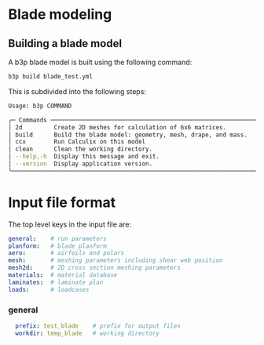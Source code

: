 # Blade modeling
## Building a blade model
A b3p blade model is built using the following command:
```bash 
b3p build blade_test.yml
```
This is subdivided into the following steps:
```bash
Usage: b3p COMMAND

╭─ Commands ───────────────────────────────────────────────────────────────────╮
│ 2d         Create 2D meshes for calculation of 6x6 matrices.                 │
│ build      Build the blade model: geometry, mesh, drape, and mass.           │
│ ccx        Run Calculix on this model                                        │
│ clean      Clean the working directory.                                      │
│ --help,-h  Display this message and exit.                                    │
│ --version  Display application version.                                      │
╰──────────────────────────────────────────────────────────────────────────────╯
```





# Input file format
The top level keys in the input file are:
```yaml
general:    # run parameters
planform:   # blade planform
aero:       # airfoils and polars
mesh:       # meshing parameters including shear web position
mesh2d:     # 2D cross section meshing parameters
materials:  # material database
laminates:  # laminate plan
loads:      # loadcases
```

### general
```yaml
  prefix: test_blade    # prefix for output files
  workdir: temp_blade   # working directory
```



